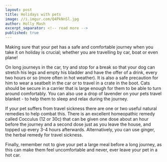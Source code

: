 ```yaml
---
layout: post
title: Holidays with pets
image: //i.imgur.com/Q4PkNnSl.jpg
author: Holly Mash
excerpt_separator: <!-- read more -->
published: true
---
```


Making sure that your pet has a safe and comfortable journey when you take it on holiday is crucial; whether you are travelling by car, boat or even plane!

On long journeys in the car, try and stop for a break so that your dog can stretch his legs and empty his bladder and have the offer of a drink, every two hours or so (more often in hot weather). It is also a safe precaution for him to wear a seatbelt in the car or to travel in a crate in the boot. Cats should be secure in a carrier that is large enough for them to be able to turn around comfortably. You can also use a drop of lavender on your pets travel blanket - to help them to sleep and relax during the journey.

<!-- read more -->

If your pet suffers from travel sickness there are one or two useful natural remedies to help combat this. There is an excellent homeopathic remedy called Cocculus (12 or 30c) that can be given one dose about an hour before the journey and a second dose just as you leave the house, and topped up every 3-4 hours afterwards. Alternatively, you can use ginger, the herbal remedy for travel sickness.

Finally, remember not to give your pet a large meal before a long journey, as this can make them feel uncomfortable and never, ever leave your pet in a hot car.


